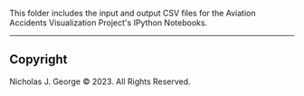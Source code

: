 This folder includes the input and output CSV files for the Aviation Accidents Visualization Project's IPython Notebooks.

----

## Copyright

Nicholas J. George © 2023. All Rights Reserved.
